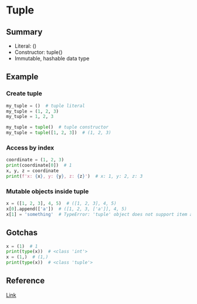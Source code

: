 # Tuple

## Summary
* Literal: ()
* Constructor: tuple()
* Immutable, hashable data type

## Example
### Create tuple
```py
my_tuple = ()  # tuple literal
my_tuple = (1, 2, 3)
my_tuple = 1, 2, 3

my_tuple = tuple()  # tuple constructor
my_tuple = tuple([1, 2, 3])  # (1, 2, 3)
```

### Access by index
```py
coordinate = (1, 2, 3)
print(coordinate[0])  # 1
x, y, z = coordinate
print(f'x: {x}, y: {y}, z: {z}')  # x: 1, y: 2, z: 3
```

### Mutable objects inside tuple
```py
x = ([1, 2, 3], 4, 5)  # ([1, 2, 3], 4, 5)
x[0].append(['a'])  # ([1, 2, 3, ['a']], 4, 5)
x[1] = 'something'  # TypeError: 'tuple' object does not support item assignment
```

## Gotchas
```py
x = (1)  # 1
print(type(x))  # <class 'int'>
x = (1,)  # (1,)
print(type(x))  # <class 'tuple'>
```

## Reference
[Link](https://docs.python.org/3/library/stdtypes.html#tuple)
